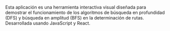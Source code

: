 Esta aplicación es una herramienta interactiva visual diseñada para demostrar el funcionamiento de los algoritmos de búsqueda en profundidad (DFS) y búsqueda en amplitud (BFS) en la determinación de rutas. Desarrollada usando JavaScript y React.
